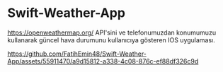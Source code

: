 # Swift-Weather-App

https://openweathermap.org/ API'sini ve telefonumuzdan konumumuzu kullanarak güncel hava durumunu kullanıcıya gösteren IOS uygulaması.

https://github.com/FatihEmin48/Swift-Weather-App/assets/55911470/a9d15812-a338-4c08-876c-ef88df326c9d

